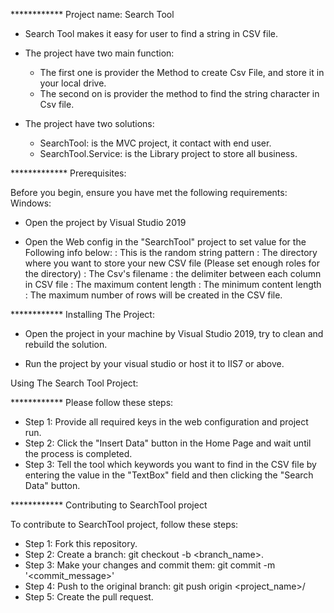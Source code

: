 ************ Project name: Search Tool

- Search Tool makes it easy for user to find a string in CSV file.

- The project have two main function:
	+ The first one is provider the Method to create Csv File, and store it in your local drive.
	+ The second on is provider the method to find the string character in Csv file.

- The project have two solutions:
	+ SearchTool: is the MVC project, it contact with end user.
	+ SearchTool.Service: is the Library project to store all business.
	
************* Prerequisites:

Before you begin, ensure you have met the following requirements:
Windows:

- Open the project by Visual Studio 2019

- Open the Web config in the "SearchTool" project to set value for the Following info below:
	<add key="Pattern" value="ABCDEFGHIJKLMNOPQRSTUVWXYZabcdefghijklmnopqrstuvwxyz0123456789 " /> : This is the random string pattern
	<add key="FolderPath" value="C://MyDir//" />: The directory where you want to store your new CSV file (Please set enough roles for the directory)
	<add key="FileName" value="Testing.csv" />: The Csv's filename
	<add key="Delimiter" value="|" />: the delimiter between each column in CSV file
	<add key="MaxContentLength" value="2000" />: The maximum content length 
	<add key="MinContentLength" value="1000" />: The minimum content length
    <add key="TotalRows" value="100000" />: The maximum number of rows will be created in the CSV file.

************ Installing The Project:

- Open the project in your machine by Visual Studio 2019, try to clean and rebuild the solution.

- Run the project by your visual studio or host it to IIS7 or above.

Using The Search Tool Project:

************ Please follow these steps:

- Step 1: Provide all required keys in the web configuration and project run.
- Step 2: Click the "Insert Data" button in the Home Page and wait until the process is completed.
- Step 3: Tell the tool which keywords you want to find in the CSV file by entering the value in the "TextBox" field and then clicking the "Search Data" button.

************ Contributing to SearchTool project

To contribute to SearchTool project, follow these steps:
- Step 1: Fork this repository.
- Step 2: Create a branch: git checkout -b <branch_name>.
- Step 3: Make your changes and commit them: git commit -m '<commit_message>'
- Step 4: Push to the original branch: git push origin <project_name>/<location>
- Step 5: Create the pull request.